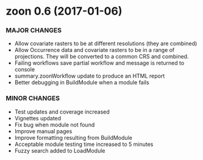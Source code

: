 zoon 0.6 (2017-01-06)
=========================
  
### MAJOR CHANGES

* Allow covariate rasters to be at different resolutions (they are combined)
* Allow Occurrence data and covariate rasters to be in a range of projections. They will be converted to a common CRS and combined.
* Failing workflows save partial workflow and message is returned to console
* summary.zoonWorkflow update to produce an HTML report
* Better debugging in BuildModule when a module fails

### MINOR CHANGES
  
* Test updates and coverage increased
* Vignettes updated
* Fix bug when module not found
* Improve manual pages
* Improve formatting resulting from BuildModule
* Acceptable module testing time increased to 5 minutes
* Fuzzy search added to LoadModule
